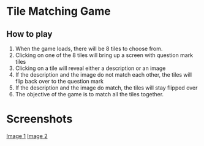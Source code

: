 # Tile Matching Game

## How to play
1. When the game loads, there will be 8 tiles to choose from.
2. Clicking on one of the 8 tiles will bring up a screen with question mark tiles
3. Clicking on a tile will reveal either a description or an image 
4. If the description and the image do not match each other, the tiles will flip back over to the question mark
5. If the description and the image do match, the tiles will stay flipped over
6. The objective of the game is to match all the tiles together.

# Screenshots

[Image 1](https://imgur.com/5V6YiDP)
[Image 2](https://imgur.com/3puWbO9)